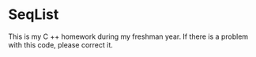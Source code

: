 # SeqList
This is my C ++ homework during my freshman year.
If there is a problem with this code, please correct it.
